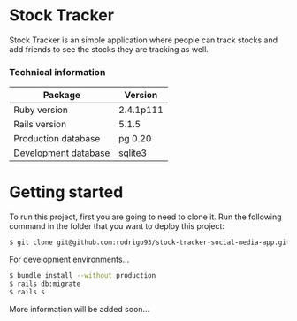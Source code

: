 # Stock Tracker

Stock Tracker is an simple application where people can track stocks and add friends to see the stocks they are tracking as well.

### Technical information

| Package | Version |
| ------ | ------ |
| Ruby version | 2.4.1p111 |
| Rails version | 5.1.5 |
| Production database | pg 0.20 |
| Development database | sqlite3 |

# Getting started

To run this project, first you are going to need to clone it.
Run the following command in the folder that you want to deploy this project:

```sh
$ git clone git@github.com:rodrigo93/stock-tracker-social-media-app.git
```

For development environments...

```sh
$ bundle install --without production
$ rails db:migrate
$ rails s
```

More information will be added soon...
